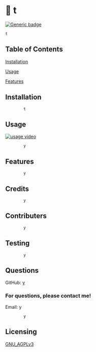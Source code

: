 
# 📘 t
[![Generic badge](https://img.shields.io/badge/License-GNU_AGPLv3-green)](https://shields.io/)
    
    t

  
  ## Table of Contents
  [Installation](#installation)

  [Usage](#usage)

  [Features](#features)

  
  
  ## Installation

            t
    
  
  ## Usage

  [![usage video](demo.gif)](https://drive.google.com/file/d/1T7yi-22EWmZUJU_AVEAH5pNlVdNatvC0/preview "Click Me!")
  
            y
    
  
  ## Features

            y
    
  
  ## Credits
    
            y
    
  
  ## Contributers
    
            y
    
  
  ## Testing
    
            y
    
  
  ## Questions
  GitHub: [y](http://github.com/y)
    
  
  ### For questions, please contact me!
  Email: y
    
  
            y
    
  
  ## Licensing
    
  [GNU_AGPLv3](https://google.com/search?q=GNU_AGPLv3_license)
    

